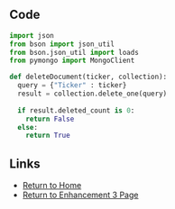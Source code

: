 ## Code
```python
import json
from bson import json_util
from bson.json_util import loads
from pymongo import MongoClient

def deleteDocument(ticker, collection):
  query = {"Ticker" : ticker} 
  result = collection.delete_one(query)
  
  if result.deleted_count is 0:
    return False
  else:
    return True
```

## Links
- [Return to Home](/index.md)
- [Return to Enhancement 3 Page](enhancement3.md)